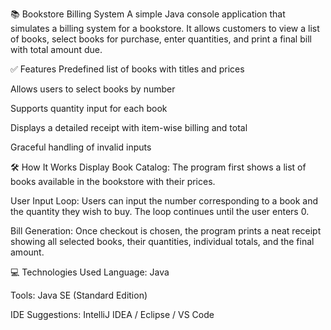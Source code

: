 📚 Bookstore Billing System
A simple Java console application that simulates a billing system for a bookstore. It allows customers to view a list of books, select books for purchase, enter quantities, and print a final bill with total amount due.

✅ Features
Predefined list of books with titles and prices

Allows users to select books by number

Supports quantity input for each book

Displays a detailed receipt with item-wise billing and total

Graceful handling of invalid inputs

🛠️ How It Works
Display Book Catalog:
The program first shows a list of books available in the bookstore with their prices.

User Input Loop:
Users can input the number corresponding to a book and the quantity they wish to buy. The loop continues until the user enters 0.

Bill Generation:
Once checkout is chosen, the program prints a neat receipt showing all selected books, their quantities, individual totals, and the final amount.

💻 Technologies Used
Language: Java

Tools: Java SE (Standard Edition)

IDE Suggestions: IntelliJ IDEA / Eclipse / VS Code
